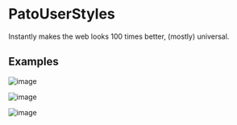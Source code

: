 # PatoUserStyles

Instantly makes the web looks 100 times better, (mostly) universal.

## Examples

![image](https://github.com/user-attachments/assets/2e6d4a96-8c1e-41a9-ac43-5ca5741b69a0)

![image](https://github.com/user-attachments/assets/b3f68f05-7273-435f-ac8d-85c1d92271f1)

![image](https://github.com/user-attachments/assets/a59b5724-4777-4ba7-9d43-93435ad47743)
